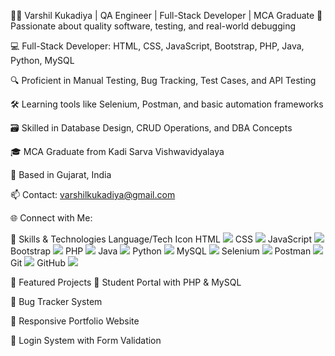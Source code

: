 👨‍💻 Varshil Kukadiya | QA Engineer | Full-Stack Developer | MCA Graduate
🧪 Passionate about quality software, testing, and real-world debugging

💻 Full-Stack Developer: HTML, CSS, JavaScript, Bootstrap, PHP, Java, Python, MySQL

🔍 Proficient in Manual Testing, Bug Tracking, Test Cases, and API Testing

🛠️ Learning tools like Selenium, Postman, and basic automation frameworks

🗃️ Skilled in Database Design, CRUD Operations, and DBA Concepts

🎓 MCA Graduate from Kadi Sarva Vishwavidyalaya

📍 Based in Gujarat, India

📫 Contact: varshilkukadiya@gmail.com

🌐 Connect with Me:



🧠 Skills & Technologies
Language/Tech	Icon
HTML	<img src="https://img.icons8.com/color/48/html-5--v1.png"/>
CSS	<img src="https://img.icons8.com/color/48/css3.png"/>
JavaScript	<img src="https://img.icons8.com/color/48/javascript--v1.png"/>
Bootstrap	<img src="https://img.icons8.com/color/48/bootstrap.png"/>
PHP	<img src="https://img.icons8.com/officel/48/php-logo.png"/>
Java	<img src="https://img.icons8.com/color/48/java-coffee-cup-logo.png"/>
Python	<img src="https://img.icons8.com/color/48/python--v1.png"/>
MySQL	<img src="https://img.icons8.com/fluency/48/mysql-logo.png"/>
Selenium	<img src="https://img.icons8.com/external-tal-revivo-shadow-tal-revivo/48/external-selenium-a-suite-of-tools-for-automating-web-browsers-logo-shadow-tal-revivo.png"/>
Postman	<img src="https://img.icons8.com/external-tal-revivo-shadow-tal-revivo/48/external-postman-is-the-only-complete-api-development-environment-logo-shadow-tal-revivo.png"/>
Git	<img src="https://img.icons8.com/color/48/git.png"/>
GitHub	<img src="https://img.icons8.com/ios-glyphs/48/github.png"/>

🚀 Featured Projects
🔗 Student Portal with PHP & MySQL

🔗 Bug Tracker System

🔗 Responsive Portfolio Website

🔗 Login System with Form Validation
